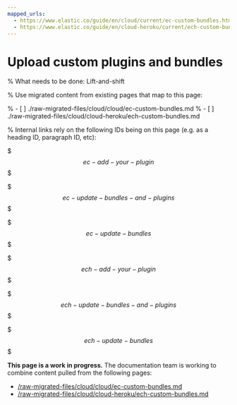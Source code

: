 ```yaml
---
mapped_urls:
  - https://www.elastic.co/guide/en/cloud/current/ec-custom-bundles.html
  - https://www.elastic.co/guide/en/cloud-heroku/current/ech-custom-bundles.html
---
```


# Upload custom plugins and bundles

% What needs to be done: Lift-and-shift

% Use migrated content from existing pages that map to this page:

% - [ ] ./raw-migrated-files/cloud/cloud/ec-custom-bundles.md
% - [ ] ./raw-migrated-files/cloud/cloud-heroku/ech-custom-bundles.md

% Internal links rely on the following IDs being on this page (e.g. as a heading ID, paragraph ID, etc):

$$$ec-add-your-plugin$$$

$$$ec-update-bundles-and-plugins$$$

$$$ec-update-bundles$$$

$$$ech-add-your-plugin$$$

$$$ech-update-bundles-and-plugins$$$

$$$ech-update-bundles$$$

**This page is a work in progress.** The documentation team is working to combine content pulled from the following pages:

* [/raw-migrated-files/cloud/cloud/ec-custom-bundles.md](/raw-migrated-files/cloud/cloud/ec-custom-bundles.md)
* [/raw-migrated-files/cloud/cloud-heroku/ech-custom-bundles.md](/raw-migrated-files/cloud/cloud-heroku/ech-custom-bundles.md)